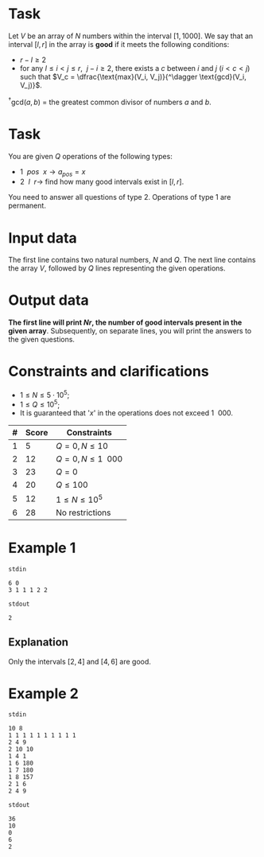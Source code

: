 # Task

Let $V$ be an array of $N$ numbers within the interval $[1, 1000]$. We say that an interval $[l, r]$ in the array is **good** if it meets the following conditions:

* $r - l \geq 2$
* for any $l \leq i < j \leq r, \ \ j - i \geq 2$, there exists a $c$ between $i$ and $j$ ($i < c < j$) such that $V_c = \dfrac{\text{max}(V_i, V_j)}{^\dagger \text{gcd}(V_i, V_j)}$.

$^\dagger \text{gcd}(a,b)$ = the greatest common divisor of numbers $a$ and $b$.

# Task

You are given $Q$ operations of the following types:

* $1 \ \ pos \ \ x \rightarrow a_{pos} = x$
* $2 \ \ l \ \ r \rightarrow$ find how many good intervals exist in $[l, r]$.

You need to answer all questions of type $2$. Operations of type $1$ are permanent.

# Input data

The first line contains two natural numbers, $N$ and $Q$. The next line contains the array $V$, followed by $Q$ lines representing the given operations.

# Output data

**The first line will print $Nr$, the number of good intervals present in the given array**. Subsequently, on separate lines, you will print the answers to the given questions.

# Constraints and clarifications

* $1 \leq N \leq 5 \cdot 10^5$;
* $1 \leq Q \leq 10^5$;
* It is guaranteed that '$x$' in the operations does not exceed $1 \ \ 000$.

| # | Score | Constraints |
| - | ----- | ------------ |
| 1 | 5 | $Q = 0, N \leq 10$ |
| 2 | 12 | $Q = 0, N \leq 1 \ \ 000$ |
| 3 | 23 | $Q = 0$ |
| 4 | 20 | $Q \leq 100$ |
| 5 | 12 | $1 \leq N \leq 10^5$ |
| 6 | 28 | No restrictions | 

# Example 1

`stdin`

```
6 0 
3 1 1 1 2 2
```

`stdout`

```
2
```

## Explanation

Only the intervals $[2,4]$ and $[4,6]$ are good.

# Example 2

`stdin`

```
10 8
1 1 1 1 1 1 1 1 1 1 
2 4 9
2 10 10
1 4 1
1 6 180
1 7 180
1 8 157
2 1 6
2 4 9
```

`stdout`

```
36
10
0
6
2
